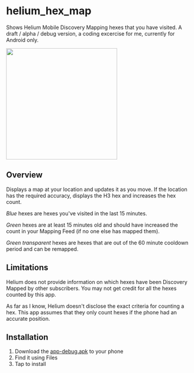 # helium_hex_map

Shows Helium Mobile Discovery Mapping hexes that you have visited. A draft / alpha / debug version, a coding excercise for me, currently for Android only.

<img src="https://github.com/dirkbeer/flutter_h3_map/assets/6425332/59bc602f-60fc-4e7f-9f63-2b801255f45e" height="300">

## Overview

Displays a map at your location and updates it as you move. If the location has the required accuracy, displays the H3 hex and increases the hex count.

_Blue_ hexes are hexes you've visited in the last 15 minutes.

_Green_ hexes are at least 15 minutes old and should have increased the count in your Mapping Feed (if no one else has mapped them).

_Green transparent_ hexes are hexes that are out of the 60 minute cooldown period and can be remapped.

## Limitations

Helium does not provide information on which hexes have been Discovery Mapped by other subscribers. You may not get credit for all the hexes counted by this app.

As far as I know, Helium doesn't disclose the exact criteria for counting a hex. This app assumes that they only count hexes if the phone had an accurate position.

## Installation

1. Download the [app-debug.apk](https://github.com/dirkbeer/helium_hex_map/releases/tag/v0.1.0-alpha) to your phone
2. Find it using Files
3. Tap to install
